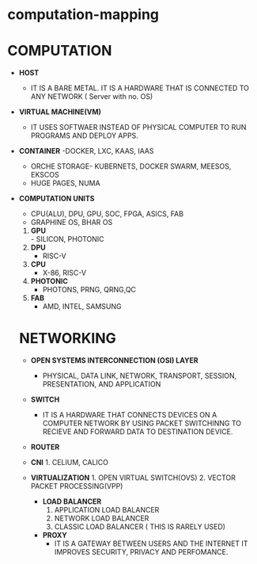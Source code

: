 # computation-mapping #
# **COMPUTATION** 
+ **HOST**
    - IT IS A BARE METAL. IT IS A HARDWARE THAT IS CONNECTED TO ANY NETWORK ( Server  with no. OS)
 
+ **VIRTUAL MACHINE(VM)**

   - IT USES SOFTWAER INSTEAD OF PHYSICAL COMPUTER TO RUN PROGRAMS AND DEPLOY APPS.
 + **CONTAINER**
    -DOCKER, LXC, KAAS, IAAS
    - ORCHE STORAGE- KUBERNETS, DOCKER SWARM, MEESOS, EKSCOS
    - HUGE PAGES, NUMA

  + **COMPUTATION UNITS**
     - CPU(ALU), DPU, GPU, SOC, FPGA, ASICS, FAB
     - GRAPHINE OS, BHAR OS
       
     1. **GPU**     
            - SILICON, PHOTONIC
      2. **DPU**
            - RISC-V
       3. **CPU**
             - X-86, RISC-V
       5. **PHOTONIC**
             - PHOTONS, PRNG, QRNG,QC
       7. **FAB**
            - AMD, INTEL, SAMSUNG
                
    # **NETWORKING**
       + **OPEN SYSTEMS INTERCONNECTION (OSI) LAYER**

         - PHYSICAL, DATA LINK, NETWORK, TRANSPORT, SESSION, PRESENTATION, AND APPLICATION
                
       + **SWITCH**

         - IT IS A HARDWARE THAT CONNECTS DEVICES ON A COMPUTER NETWORK BY USING PACKET SWITCHINNG TO RECIEVE AND FORWARD  DATA TO DESTINATION DEVICE.
       + **ROUTER**
       + **CNI**
             1. CELIUM, CALICO
       + **VIRTUALIZATION**
              1. OPEN VIRTUAL SWITCH(OVS)
              2. VECTOR PACKET PROCESSING(VPP)
         + **LOAD BALANCER**
            1. APPLICATION LOAD BALANCER
            2. NETWORK LOAD BALANCER
            3. CLASSIC LOAD BALANCER ( THIS IS RARELY USED)
         + **PROXY**
             - IT IS A GATEWAY BETWEEN USERS AND THE INTERNET IT IMPROVES SECURITY, PRIVACY AND PERFOMANCE.       



     
              
               

   
 

   
